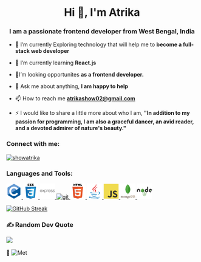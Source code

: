 <h1 align="center">Hi 👋, I'm Atrika</h1>
<h3 align="center">I am a passionate frontend developer from West Bengal, India</h3>

- 🔭 I’m currently Exploring technology that will help me to **become a full-stack web developer**

- 🌱 I’m currently learning **React.js**

- 🤝I’m looking opportunites **as a frontend developer.**

- 💬 Ask me about anything, **I am happy to help**

- 📫 How to reach me **atrikashow02@gmail.com**

- ⚡ I would like to share a little more about who I am, **"In addition to my passion for programming, I am also a graceful dancer, an avid reader, and a devoted admirer of nature's beauty."**

<h3 align="left">Connect with me:</h3>
<p align="left">
<a href="https://linkedin.com/in/showatrika" target="blank"><img align="center" src="https://raw.githubusercontent.com/rahuldkjain/github-profile-readme-generator/master/src/images/icons/Social/linked-in-alt.svg" alt="showatrika" height="30" width="40" /></a>

</p>

<h3 align="left">Languages and Tools:</h3>
<p align="left"> <a href="https://www.cprogramming.com/" target="_blank" rel="noreferrer"> <img src="https://raw.githubusercontent.com/devicons/devicon/master/icons/c/c-original.svg" alt="c" width="40" height="40"/> </a> <a href="https://www.w3schools.com/css/" target="_blank" rel="noreferrer"> <img src="https://raw.githubusercontent.com/devicons/devicon/master/icons/css3/css3-original-wordmark.svg" alt="css3" width="40" height="40"/> </a> <a href="https://expressjs.com" target="_blank" rel="noreferrer"> <img src="https://raw.githubusercontent.com/devicons/devicon/master/icons/express/express-original-wordmark.svg" alt="express" width="40" height="40"/> </a> <a href="https://git-scm.com/" target="_blank" rel="noreferrer"> <img src="https://www.vectorlogo.zone/logos/git-scm/git-scm-icon.svg" alt="git" width="40" height="40"/> </a> <a href="https://www.w3.org/html/" target="_blank" rel="noreferrer"> <img src="https://raw.githubusercontent.com/devicons/devicon/master/icons/html5/html5-original-wordmark.svg" alt="html5" width="40" height="40"/> </a> <a href="https://www.java.com" target="_blank" rel="noreferrer"> <img src="https://raw.githubusercontent.com/devicons/devicon/master/icons/java/java-original.svg" alt="java" width="40" height="40"/> </a> <a href="https://developer.mozilla.org/en-US/docs/Web/JavaScript" target="_blank" rel="noreferrer"> <img src="https://raw.githubusercontent.com/devicons/devicon/master/icons/javascript/javascript-original.svg" alt="javascript" width="40" height="40"/> </a> <a href="https://www.mongodb.com/" target="_blank" rel="noreferrer"> <img src="https://raw.githubusercontent.com/devicons/devicon/master/icons/mongodb/mongodb-original-wordmark.svg" alt="mongodb" width="40" height="40"/> </a> <a href="https://nodejs.org" target="_blank" rel="noreferrer"> <img src="https://raw.githubusercontent.com/devicons/devicon/master/icons/nodejs/nodejs-original-wordmark.svg" alt="nodejs" width="40" height="40"/> </a> </p>
<a href="https://git.io/streak-stats"><img src="https://streak-stats.demolab.com?user=atrika10&theme=radical&border_radius=20" alt="GitHub Streak" /></a>

### ✍️ Random Dev Quote
![](https://quotes-github-readme.vercel.app/api?type=horizontal&theme=radical)

🤝 ![Met](https://visitor-badge.laobi.icu/badge?page_id=atrika10.atrika10)

